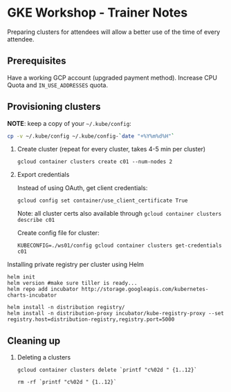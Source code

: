 # GKE Workshop - Trainer Notes

Preparing clusters for attendees will allow a better use of the time of every
attendee.

## Prerequisites

Have a working GCP account (upgraded payment method). 
Increase CPU Quota and `IN_USE_ADDRESSES` quota.

## Provisioning clusters

**NOTE**: keep a copy of your `~/.kube/config`:

```bash
cp -v ~/.kube/config ~/.kube/config-`date "+%Y%m%d%H"`
```

1. Create cluster (repeat for every cluster, takes 4-5 min per cluster)

   ```
   gcloud container clusters create c01 --num-nodes 2
   ```

1. Export credentials

   Instead of using OAuth, get client credentials:
   ```
   gcloud config set container/use_client_certificate True
   ```
   
   Note: all cluster certs also available through
   `gcloud container clusters describe c01`

   Create config file for cluster:
   ```
   KUBECONFIG=./ws01/config gcloud container clusters get-credentials c01
   ```

Installing private registry per cluster using Helm

```
helm init
helm version #make sure tiller is ready...
helm repo add incubator http://storage.googleapis.com/kubernetes-charts-incubator
```

```
helm install -n distribution registry/
helm install -n distribution-proxy incubator/kube-registry-proxy --set registry.host=distribution-registry,registry.port=5000
```


##  Cleaning up

1. Deleting a clusters

   ```
   gcloud container clusters delete `printf "c%02d " {1..12}`
   ```

   ```
   rm -rf `printf "c%02d " {1..12}`
   ```

